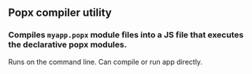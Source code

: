 
## Popx compiler utility

### Compiles `myapp.popx` module files into a JS file that executes the declarative popx modules.

Runs on the command line.  Can compile or run app directly.
